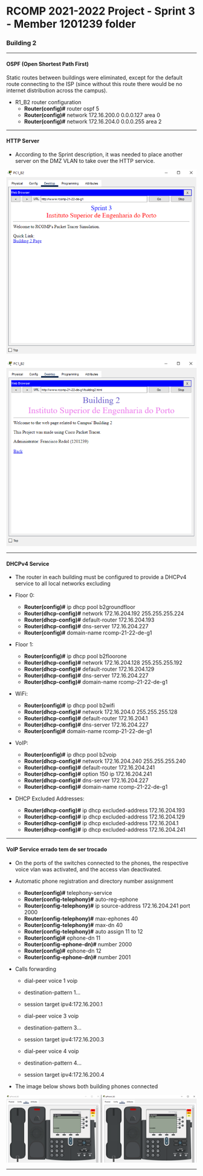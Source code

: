 RCOMP 2021-2022 Project - Sprint 3 - Member 1201239 folder
===========================================

### Building 2

-------------------------------------------------------------------
#### OSPF (Open Shortest Path First)

Static routes between buildings were eliminated, except for the default route connecting to the ISP
  (since without this route there would be no internet distribution across the campus).

- R1_B2 router configuration
    - **Router(config)#** router ospf 5
    - **Router(config)#** network 172.16.200.0 0.0.0.127 area 0
    - **Router(config)#** network 172.16.204.0 0.0.0.255 area 2

-------------------------------------------------------------------
#### HTTP Server

- According to the Sprint description, it was needed to place another server on the DMZ VLAN to take over the HTTP service.

![htmlIndex](resources/html1.png)

![htmlPage](resources/html2.png)

-------------------------------------------------------------------
#### DHCPv4 Service

- The router in each building must be configured to provide a DHCPv4 service to all local networks excluding

* Floor 0:
  - **Router(config)#** ip dhcp pool b2groundfloor
  - **Router(dhcp-config)#** network 172.16.204.192 255.255.255.224
  - **Router(dhcp-config)#** default-router 172.16.204.193
  - **Router(dhcp-config)#** dns-server 172.16.204.227
  - **Router(config)#** domain-name rcomp-21-22-de-g1

* Floor 1:
  - **Router(config)#** ip dhcp pool b2floorone
  - **Router(dhcp-config)#** network 172.16.204.128 255.255.255.192
  - **Router(dhcp-config)#** default-router 172.16.204.129
  - **Router(dhcp-config)#** dns-server 172.16.204.227
  - **Router(dhcp-config)#** domain-name rcomp-21-22-de-g1

* WiFi:
  - **Router(config)#** ip dhcp pool b2wifi
  - **Router(dhcp-config)#** network 172.16.204.0 255.255.255.128
  - **Router(dhcp-config)#** default-router 172.16.204.1
  - **Router(dhcp-config)#** dns-server 172.16.204.227
  - **Router(config)#** domain-name rcomp-21-22-de-g1

* VoIP:
  - **Router(config)#** ip dhcp pool b2voip
  - **Router(dhcp-config)#** network 172.16.204.240 255.255.255.240
  - **Router(dhcp-config)#** default-router 172.16.204.241
  - **Router(dhcp-config)#** option 150 ip 172.16.204.241
  - **Router(dhcp-config)#** dns-server 172.16.204.227
  - **Router(dhcp-config)#** domain-name rcomp-21-22-de-g1

* DHCP Excluded Addresses:

  - **Router(dhcp-config)#** ip dhcp excluded-address 172.16.204.193
  - **Router(dhcp-config)#** ip dhcp excluded-address 172.16.204.129
  - **Router(dhcp-config)#** ip dhcp excluded-address 172.16.204.1
  - **Router(dhcp-config)#** ip dhcp excluded-address 172.16.204.241

-------------------------------------------------------------------

#### VoIP Service errado tem de ser trocado

- On the ports of the switches connected to the phones, the respective voice vlan was
  activated, and the access vlan deactivated.


- Automatic phone registration and directory number assignment
  - **Router(config)#** telephony-service
  - **Router(config-telephony)#** auto-reg-ephone
  - **Router(config-telephony)#** ip source-address 172.16.204.241 port 2000
  - **Router(config-telephony)#** max-ephones 40
  - **Router(config-telephony)#** max-dn 40
  - **Router(config-telephony)#** auto assign 11 to 12
  - **Router(config)#** ephone-dn 11
  - **Router(config-ephone-dn)#** number 2000
  - **Router(config)#** ephone-dn 12
  - **Router(config-ephone-dn)#** number 2001


- Calls forwarding

  - dial-peer voice 1 voip
  - destination-pattern 1…
  - session target ipv4:172.16.200.1

  - dial-peer voice 3 voip
  - destination-pattern 3…
  - session target ipv4:172.16.200.3

  - dial-peer voice 4 voip
  - destination-pattern 4…
  - session target ipv4:172.16.200.4


- The image below shows both building phones connected

![VoIPS](resources/VoIP.png)

-------------------------------------------------------------------
